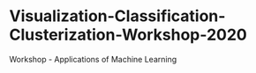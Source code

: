 # Visualization-Classification-Clusterization-Workshop-2020
Workshop - Applications of Machine Learning
